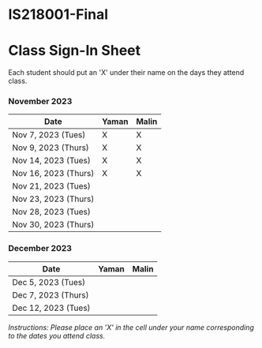 # IS218001-Final

# Class Sign-In Sheet

Each student should put an 'X' under their name on the days they attend class.

### November 2023
| Date         |  Yaman  |  Malin  |
|--------------|---------|---------|
| Nov 7, 2023  (Tues) |  X      |  X      |
| Nov 9, 2023  (Thurs)|  X      |  X      |
| Nov 14, 2023 (Tues) |  X      |  X      |
| Nov 16, 2023 (Thurs)|  X      |  X      |
| Nov 21, 2023 (Tues) |        |        |
| Nov 23, 2023 (Thurs)|        |        | <!-- Skipped for Thanksgiving -->
| Nov 28, 2023 (Tues) |        |        |
| Nov 30, 2023 (Thurs)|        |        |

### December 2023
| Date         |  Yaman  |  Malin  |
|--------------|---------|---------|
| Dec 5, 2023  (Tues) |        |        |
| Dec 7, 2023  (Thurs)|        |        |
| Dec 12, 2023 (Tues) |        |        |

*Instructions: Please place an 'X' in the cell under your name corresponding to the dates you attend class.*
